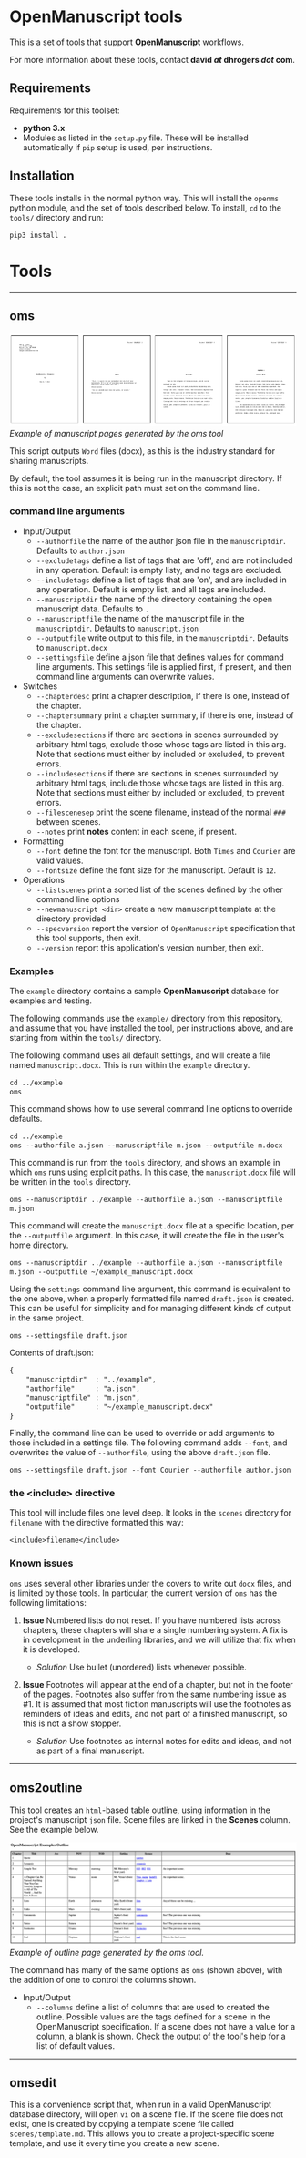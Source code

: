 # OpenManuscript tools

This is a set of tools that support **OpenManuscript** workflows.

For more information about these tools, contact **david *at* dhrogers *dot*
com**.


## Requirements

Requirements for this toolset:

- **python 3.x**
- Modules as listed in the ``setup.py`` file. These will be installed
  automatically if ``pip`` setup is used, per instructions.


## Installation 

These tools installs in the normal python way. This will install the `openms`
python module, and the set of tools described below. To install, `cd` to the 
`tools/` directory and run:

```
pip3 install .
```

# Tools

---
## oms

![Page One](../img/pages.png)
*Example of manuscript pages generated by the oms tool*

This script outputs ``Word`` files (docx), as this is the industry standard 
for sharing manuscripts.

By default, the tool assumes it is being run in the manuscript directory. If
this is not the case, an explicit path must set on the command line.


### command line arguments

- Input/Output
	- ``--authorfile`` the name of the author json file in the ``manuscriptdir``. Defaults to ``author.json``
	- ``--excludetags`` define a list of tags that are 'off', and are not included in any operation. Default is empty listy, and no tags are excluded.
	- ``--includetags`` define a list of tags that are 'on', and are included in any operation. Default is empty list, and all tags are included. 
	- ``--manuscriptdir`` the name of the directory containing the open manuscript data. Defaults to ``.``
	- ``--manuscriptfile`` the name of the manuscript file in the ``manuscriptdir``. Defaults to ``manuscript.json``
	- ``--outputfile`` write output to this file, in the ``manuscriptdir``. Defaults to ``manuscript.docx``
    - ``--settingsfile`` define a json file that defines values for command line arguments. This settings file is applied first, if present, and then 
      command line arguments can overwrite values.
- Switches
	- ``--chapterdesc`` print a chapter description, if there is one, instead of the chapter.
	- ``--chaptersummary`` print a chapter summary, if there is one, instead of the chapter.
	- ``--excludesections`` if there are sections in scenes surrounded by arbitrary html tags, exclude those 
                            whose tags are listed in this arg. Note that sections must either by included or excluded, to prevent errors.
	- ``--includesections`` if there are sections in scenes surrounded by arbitrary html tags, include those 
                            whose tags are listed in this arg. Note that sections must either by included or excluded, to prevent errors.
	- ``--filescenesep`` print the scene filename, instead of the normal ``###`` between scenes.
	- ``--notes`` print **notes** content in each scene, if present.
- Formatting
	- ``--font`` define the font for the manuscript. Both ``Times`` and ``Courier`` are valid values.
	- ``--fontsize`` define the font size for the manuscript. Default is ``12``.
- Operations
	- ``--listscenes`` print a sorted list of the scenes defined by the other command line options 
    - ``--newmanuscript <dir>`` create a new manuscript template at the directory provided
	- ``--specversion`` report the version of ``OpenManuscript`` specification that this tool supports, then exit.
	- ``--version`` report this application's version number, then exit.


### Examples

The `example` directory contains a sample **OpenManuscript** database for examples
and testing.

The following commands use the `example/` directory from this repository, and assume 
that you have installed the tool, per instructions above, and are starting from 
within the `tools/` directory. 

The following command uses all default settings, and will create a file named `manuscript.docx`. 
This is run within the `example` directory.

```
cd ../example
oms
```

This command shows how to use several command line options to override defaults.

```
cd ../example
oms --authorfile a.json --manuscriptfile m.json --outputfile m.docx
```

This command is run from the `tools` directory, and shows an example in which
`oms` runs using explicit paths. In this case, the `manuscript.docx` file will
be written in the `tools` directory.

```
oms --manuscriptdir ../example --authorfile a.json --manuscriptfile m.json
```

This command will create the `manuscript.docx` file at a specific
location, per the `--outputfile` argument. In this case, it will create the file
in the user's home directory.

```
oms --manuscriptdir ../example --authorfile a.json --manuscriptfile m.json --outputfile ~/example_manuscript.docx
```

Using the `settings` command line argument, this command is equivalent to the one above, 
when a properly formatted file named `draft.json` is created. This can be useful for simplicity and for
managing different kinds of output in the same project.

```
oms --settingsfile draft.json
```

Contents of draft.json:
```
{
    "manuscriptdir"  : "../example",
    "authorfile"     : "a.json",
    "manuscriptfile" : "m.json",
    "outputfile"     : "~/example_manuscript.docx"
}
```

Finally, the command line can be used to override or add arguments 
to those included in a settings file. The following command adds `--font`, and
overwrites the value of `--authorfile`, using the above `draft.json` file.

```
oms --settingsfile draft.json --font Courier --authorfile author.json
```

### the \<include\> directive

This tool will include files one level deep. It looks in the `scenes` directory
for `filename` with the directive formatted this way:

```
<include>filename</include>
```


### Known issues

``oms`` uses several other libraries under the covers to write out ``docx``
files, and is limited by those tools. In particular, the current version of
``oms`` has the following limitations:

1. **Issue** Numbered lists do not reset. If you have numbered lists across chapters,
these chapters will share a single numbering system. A fix is in development in
the underling libraries, and we will utilize that fix when it is developed.

    - *Solution* Use bullet (unordered) lists whenever possible.

2. **Issue** Footnotes will appear at the end of a chapter, but not in the footer of the
pages. Footnotes also suffer from the same numbering issue as #1. It is assumed
that most fiction manuscripts will use the footnotes as reminders of ideas and
edits, and not part of a finished manuscript, so this is not a show stopper.

    - *Solution* Use footnotes as internal notes for edits and ideas, and not as
      part of a final manuscript.

---
## oms2outline

This tool creates an ``html``-based table outline, using information in the project's manuscript ``json`` file. Scene files are linked in the **Scenes** column. See the example below.

![outline](../img/outline.png)
*Example of outline page generated by the oms tool.*

The command has many of the same options as ``oms`` (shown above), with the addition of one to control the columns shown.

- Input/Output
	- ``--columns`` define a list of columns that are used to created the
      outline. Possible values are the tags defined for a scene in the
      OpenManuscript specification. If a scene does not have a value for a 
      column, a blank is shown. Check the output of the tool's help for a 
      list of default values.
---

## omsedit

This is a convenience script that, when run in a valid OpenManuscript database
directory, will open `vi` on a scene file. If the scene file does not exist, one
is created by copying a template scene file called `scenes/template.md`. This
allows you to create a project-specific scene template, and use it every time
you create a new scene.
